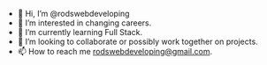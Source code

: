 - 👋 Hi, I’m @rodswebdeveloping
- 👀 I’m interested in changing careers.
- 🌱 I’m currently learning Full Stack.
- 💞️ I’m looking to collaborate or possibly work together on projects.
- 📫 How to reach me rodswebdeveloping@gmail.com.

<!---
rodswebdeveloping/rodswebdeveloping is a ✨ special ✨ repository because its `README.md` (this file) appears on your GitHub profile.
You can click the Preview link to take a look at your changes.
--->
